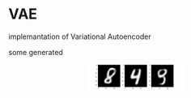 # VAE
implemantation of Variational Autoencoder

some generated
<div align=center><img width="38%" src="imgs/result.png" /></div>


